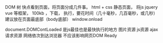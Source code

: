 DOM 树
快点看到页面，将页面分成几件事。
html + css 静态页面，
将js jquery vue 等框架， 100kb ，下载， 执行，要花时间（几十毫秒，几百毫秒，或几秒）
 建议放在页面最底部（body底部）
window.onload

document.DOMContLoaded  是js最佳也是最快执行的地方
图片资源  js资源  ajax请求资源  网络依次到达浏览器  不应该影响网页DOM Ready